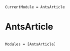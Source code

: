 ```@meta
CurrentModule = AntsArticle
```

# AntsArticle

```@index
```

```@autodocs
Modules = [AntsArticle]
```
